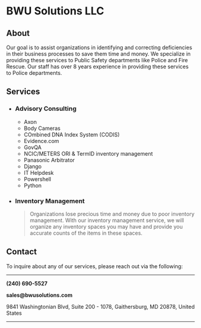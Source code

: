 # BWU Solutions LLC

## About

Our goal is to assist organizations in identifying and correcting deficiencies in their business processes to save them time and money. We specialize in providing these services to Public Safety departments like Police and Fire Rescue. Our staff has over 8 years experience in providing these services to Police departments.
 
## Services

 * ### Advisory Consulting
   * Axon
   * Body Cameras
   * COmbined DNA Index System (CODIS)
   * Evidence.com
   * GovQA
   * NCIC/METERS ORI & TermID inventory management
   * Panasonic Arbitrator 
   * Django
   * IT Helpdesk
   * Powershell
   * Python 

 * ### Inventory Management

   > Organizations lose precious time and money due to poor inventory management. With our inventory management service, we will organize any inventory spaces you may have and provide you accurate counts of the items in these spaces.

## Contact

To inquire about any of our services, please reach out via the following:

---

__(240) 690-5527__

__sales@bwusolutions.com__

9841 Washingtonian Blvd, Suite 200 - 1078, Gaithersburg, MD 20878, United States

---